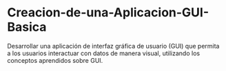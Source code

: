 # Creacion-de-una-Aplicacion-GUI-Basica
Desarrollar una aplicación de interfaz gráfica de usuario (GUI) que permita a los usuarios interactuar con datos de manera visual, utilizando los conceptos aprendidos sobre GUI.
